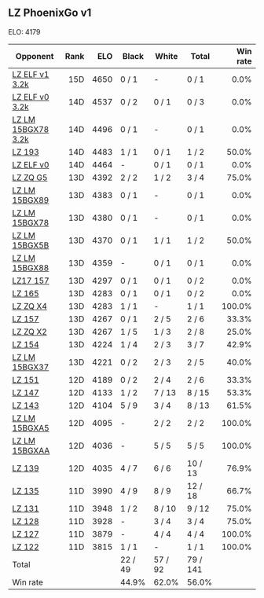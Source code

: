 ## LZ PhoenixGo v1 ##

ELO: 4179

Opponent | Rank | ELO | Black | White | Total | Win rate
---------|-----:|----:|-------|-------|-------|-------:
[LZ ELF v1 3.2k](LZ%20ELF%20v1%203.2k.md) | 15D | 4650 | 0 / 1 | - | 0 / 1 | 0.0%
[LZ ELF v0 3.2k](LZ%20ELF%20v0%203.2k.md) | 14D | 4537 | 0 / 2 | 0 / 1 | 0 / 3 | 0.0%
[LZ LM 15BGX78 3.2k](LZ%20LM%2015BGX78%203.2k.md) | 14D | 4496 | 0 / 1 | - | 0 / 1 | 0.0%
[LZ 193](LZ%20193.md) | 14D | 4483 | 1 / 1 | 0 / 1 | 1 / 2 | 50.0%
[LZ ELF v0](LZ%20ELF%20v0.md) | 14D | 4464 | - | 0 / 1 | 0 / 1 | 0.0%
[LZ ZQ G5](LZ%20ZQ%20G5.md) | 13D | 4392 | 2 / 2 | 1 / 2 | 3 / 4 | 75.0%
[LZ LM 15BGX89](LZ%20LM%2015BGX89.md) | 13D | 4383 | 0 / 1 | - | 0 / 1 | 0.0%
[LZ LM 15BGX78](LZ%20LM%2015BGX78.md) | 13D | 4380 | 0 / 1 | - | 0 / 1 | 0.0%
[LZ LM 15BGX5B](LZ%20LM%2015BGX5B.md) | 13D | 4370 | 0 / 1 | 1 / 1 | 1 / 2 | 50.0%
[LZ LM 15BGX88](LZ%20LM%2015BGX88.md) | 13D | 4359 | - | 0 / 1 | 0 / 1 | 0.0%
[LZ17 157](LZ17%20157.md) | 13D | 4297 | 0 / 1 | 0 / 1 | 0 / 2 | 0.0%
[LZ 165](LZ%20165.md) | 13D | 4283 | 0 / 1 | 0 / 1 | 0 / 2 | 0.0%
[LZ ZQ X4](LZ%20ZQ%20X4.md) | 13D | 4283 | 1 / 1 | - | 1 / 1 | 100.0%
[LZ 157](LZ%20157.md) | 13D | 4267 | 0 / 1 | 2 / 5 | 2 / 6 | 33.3%
[LZ ZQ X2](LZ%20ZQ%20X2.md) | 13D | 4267 | 1 / 5 | 1 / 3 | 2 / 8 | 25.0%
[LZ 154](LZ%20154.md) | 13D | 4224 | 1 / 4 | 2 / 3 | 3 / 7 | 42.9%
[LZ LM 15BGX37](LZ%20LM%2015BGX37.md) | 13D | 4221 | 0 / 2 | 2 / 3 | 2 / 5 | 40.0%
[LZ 151](LZ%20151.md) | 12D | 4189 | 0 / 2 | 2 / 4 | 2 / 6 | 33.3%
[LZ 147](LZ%20147.md) | 12D | 4133 | 1 / 2 | 7 / 13 | 8 / 15 | 53.3%
[LZ 143](LZ%20143.md) | 12D | 4104 | 5 / 9 | 3 / 4 | 8 / 13 | 61.5%
[LZ LM 15BGXA5](LZ%20LM%2015BGXA5.md) | 12D | 4095 | - | 2 / 2 | 2 / 2 | 100.0%
[LZ LM 15BGXAA](LZ%20LM%2015BGXAA.md) | 12D | 4036 | - | 5 / 5 | 5 / 5 | 100.0%
[LZ 139](LZ%20139.md) | 12D | 4035 | 4 / 7 | 6 / 6 | 10 / 13 | 76.9%
[LZ 135](LZ%20135.md) | 11D | 3990 | 4 / 9 | 8 / 9 | 12 / 18 | 66.7%
[LZ 131](LZ%20131.md) | 11D | 3948 | 1 / 2 | 8 / 10 | 9 / 12 | 75.0%
[LZ 128](LZ%20128.md) | 11D | 3928 | - | 3 / 4 | 3 / 4 | 75.0%
[LZ 127](LZ%20127.md) | 11D | 3879 | - | 4 / 4 | 4 / 4 | 100.0%
[LZ 122](LZ%20122.md) | 11D | 3815 | 1 / 1 | - | 1 / 1 | 100.0%
Total | | | 22 / 49 | 57 / 92 | 79 / 141 | 
Win rate| | | 44.9% | 62.0% | 56.0% | 
